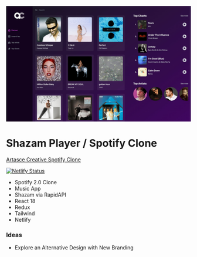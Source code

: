 <img src='./project/shazam-player.jpg' />

# Shazam Player / Spotify Clone 

[Artasce Creative Spotify Clone](https://shazam-player.netlify.app/)

[![Netlify Status](https://api.netlify.com/api/v1/badges/d8ee23e9-5525-4348-9c77-6ce3ee8df832/deploy-status)](https://app.netlify.com/sites/shazam-player/deploys)

-   Spotify 2.0 Clone 
-   Music App
-   Shazam via RapidAPI
-   React 18
-   Redux
-   Tailwind
-   Netlify 


### Ideas

-   Explore an Alternative Design with New Branding 

